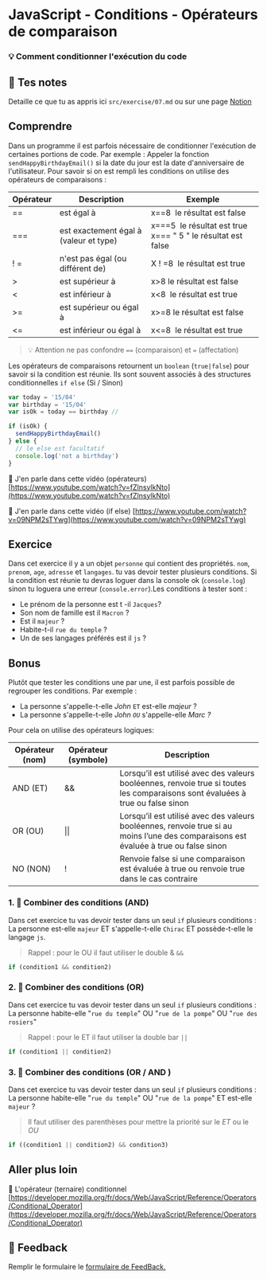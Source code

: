 # JavaScript - Conditions - Opérateurs de comparaison

### 💡 Comment conditionner l'exécution du code

## 📝 Tes notes

Detaille ce que tu as appris ici `src/exercise/07.md`
ou sur une page [Notion](https://go.mikecodeur.com/course-notes-template)

## Comprendre

Dans un programme il est parfois nécessaire de conditionner l'exécution de
certaines portions de code. Par exemple : Appeler la fonction
`sendHappyBirthdayEmail()` si la date du jour est la date d'anniversaire de
l'utilisateur. Pour savoir si on est rempli les conditions on utilise des
opérateurs de comparaisons :

| Opérateur | Description                            | Exemple                                                      |
| --------- | -------------------------------------- | ------------------------------------------------------------ |
| ==        | est égal à                             | x==8  le résultat est false                                  |
| ===       | est exactement égal à (valeur et type) | x===5  le résultat est true x=== " 5 " le résultat est false |
| ! =       | n'est pas égal (ou différent de)       | X ! =8  le résultat est true                                 |
| >         | est supérieur à                        | x>8 le résultat est false                                    |
| <         | est inférieur à                        | x<8  le résultat est true                                    |
| >=        | est supérieur ou égal à                | x>=8 le résultat est false                                   |
| <=        | est inférieur ou égal à                | x<=8  le résultat est true                                   |

> 💡 Attention ne pas confondre `==` (comparaison) et `=` (affectation)

Les opérateurs de comparaisons retournent un `boolean` (`true|false`) pour
savoir si la condition est réunie. Ils sont souvent associés à des structures
conditionnelles `if else` (Si / Sinon)

```jsx
var today = '15/04'
var birthday = '15/04'
var isOk = today == birthday //

if (isOk) {
  sendHappyBirthdayEmail()
} else {
  // le else est facultatif
  console.log('not a birthday')
}
```

📑 J'en parle dans cette vidéo (opérateurs)
[https://www.youtube.com/watch?v=fZlnsylkNto](https://www.youtube.com/watch?v=fZlnsylkNto)

📑 J'en parle dans cette vidéo (if else)
[https://www.youtube.com/watch?v=09NPM2sTYwg](https://www.youtube.com/watch?v=09NPM2sTYwg)

## Exercice

Dans cet exercice il y a un objet `personne` qui contient des propriétés. `nom`,
`prenom`, `age`, `adresse` et `langages`. tu vas devoir tester plusieurs
conditions. Si la condition est réunie tu devras loguer dans la console ok
(`console.log`) sinon tu loguera une erreur (`console.error`).Les conditions à
tester sont :

- Le prénom de la personne est t -il `Jacques`?
- Son nom de famille est il `Macron` ?
- Est il `majeur` ?
- Habite-t-il `rue du temple` ?
- Un de ses langages préférés est il `js` ?

## Bonus

Plutôt que tester les conditions une par une, il est parfois possible de
regrouper les conditions. Par exemple :

- La personne s'appelle-t-elle _John_ `ET` est-elle _majeur_ ?
- La personne s'appelle-t-elle _John `OU`_ s'appelle-elle _Marc ?_

Pour cela on utilise des opérateurs logiques:

| Opérateur (nom) | Opérateur (symbole) | Description                                                                                                                          |
| --------------- | ------------------- | ------------------------------------------------------------------------------------------------------------------------------------ |
| AND (ET)        | &&                  | Lorsqu’il est utilisé avec des valeurs booléennes, renvoie true si toutes les comparaisons sont évaluées à true ou false sinon       |
| OR (OU)         | \|\|                | Lorsqu’il est utilisé avec des valeurs booléennes, renvoie true si au moins l’une des comparaisons est évaluée à true ou false sinon |
| NO (NON)        | !                   | Renvoie false si une comparaison est évaluée à true ou renvoie true dans le cas contraire                                            |

### 1. 🚀 Combiner des conditions (AND)

Dans cet exercice tu vas devoir tester dans un seul `if` plusieurs conditions :
La personne est-elle `majeur` ET s'appelle-t-elle `Chirac` ET possède-t-elle le
langage `js`.

> Rappel : pour le OU il faut utiliser le double & `&&`

```jsx
if (condition1 && condition2)
```

### 2. 🚀 Combiner des conditions (OR)

Dans cet exercice tu vas devoir tester dans un seul `if` plusieurs conditions :
La personne habite-elle "`rue du temple`" OU "`rue de la pompe`" OU
"`rue des rosiers`"

> Rappel : pour le ET il faut utiliser la double bar `||`

```jsx
if (condition1 || condition2)
```

### 3. 🚀 Combiner des conditions (OR / AND )

Dans cet exercice tu vas devoir tester dans un seul `if` plusieurs conditions :
La personne habite-elle "`rue du temple`" OU "`rue de la pompe`" ET est-elle
`majeur` ?

> Il faut utiliser des parenthèses pour mettre la priorité sur le _ET_ ou le
> _OU_

```jsx
if ((condition1 || condition2) && condition3)
```

## Aller plus loin

📑 L'opérateur (ternaire) conditionnel
[https://developer.mozilla.org/fr/docs/Web/JavaScript/Reference/Operators/Conditional_Operator](https://developer.mozilla.org/fr/docs/Web/JavaScript/Reference/Operators/Conditional_Operator)

## 🐜 Feedback

Remplir le formulaire le
[formulaire de FeedBack.](https://go.mikecodeur.com/cours-react-avis?entry.1430994900=React%20Prérequis%20débutants&entry.533578441=7%20JavaScript%20-%20Conditions%20-%20Opérateurs%20de%20comparaison)
